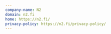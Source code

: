 ```yaml
---
company-name: N2
domain: n2.fi
home: https://n2.fi/
privacy-policy: https://n2.fi/privacy-policy/
---
```





